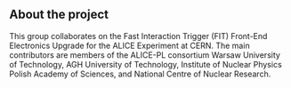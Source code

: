 
## About the project
This group collaborates on the Fast Interaction Trigger (FIT) Front-End Electronics Upgrade for the ALICE Experiment at CERN. The main contributors are members of the ALICE-PL consortium Warsaw University of Technology, AGH University of Technology, Institute of Nuclear Physics Polish Academy of Sciences, and National Centre of Nuclear Research.  

<!--

**Here are some ideas to get you started:**

🙋‍♀️ A short introduction - what is your organization all about?
🌈 Contribution guidelines - how can the community get involved?
👩‍💻 Useful resources - where can the community find your docs? Is there anything else the community should know?
🍿 Fun facts - what does your team eat for breakfast?
🧙 Remember, you can do mighty things with the power of [Markdown](https://docs.github.com/github/writing-on-github/getting-started-with-writing-and-formatting-on-github/basic-writing-and-formatting-syntax)
-->
